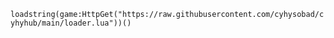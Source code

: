 ```loadstring(game:HttpGet("https://raw.githubusercontent.com/cyhysobad/cyhyhub/main/loader.lua"))()```
